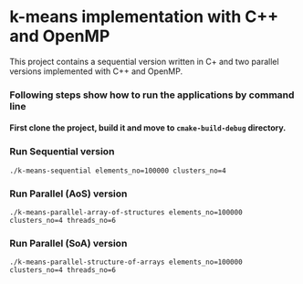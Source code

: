 # k-means implementation with C++ and OpenMP

This project contains a sequential version written in C+ and two parallel versions implemented with C++ and OpenMP.

### Following steps show how to run the applications by command line

#### First clone the project, build it and move to ```cmake-build-debug``` directory. 

### Run Sequential version

```
./k-means-sequential elements_no=100000 clusters_no=4   
```

### Run Parallel (AoS) version

```
./k-means-parallel-array-of-structures elements_no=100000 clusters_no=4 threads_no=6
```

### Run Parallel (SoA) version

```
./k-means-parallel-structure-of-arrays elements_no=100000 clusters_no=4 threads_no=6
```
